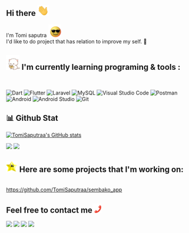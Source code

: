 ## Hi there <img src="https://raw.githubusercontent.com/TomiSaputraa/TomiSaputraa/main/Hi.gif" style="max-width: 100%; height: 30px; display: inline-block;" data-target="animated-image.originalImage">

I'm Tomi saputra <img src="https://raw.githubusercontent.com/TomiSaputraa/TomiSaputraa/main/glasses-shades-on.gif" style="max-width: 100%; height: 35px; display: inline-block;" data-target="animated-image.originalImage">
<br>
I'd like to do project that has relation to improve my self. :ghost:
## <img src="https://raw.githubusercontent.com/TomiSaputraa/TomiSaputraa/main/peach-cat-mochi-peach-cat.gif" style="max-width: 100%; height: 40px; display: inline-block;" data-target="animated-image.originalImage"> I'm currently learning programing & tools : 
<br>

![Dart](https://img.shields.io/badge/dart-%230175C2.svg?style=for-the-badge&logo=dart&logoColor=white)
![Flutter](https://img.shields.io/badge/Flutter-%2302569B.svg?style=for-the-badge&logo=Flutter&logoColor=white)
![Laravel](https://img.shields.io/badge/laravel-%23FF2D20.svg?style=for-the-badge&logo=laravel&logoColor=white)
![MySQL](https://img.shields.io/badge/mysql-%2300f.svg?style=for-the-badge&logo=mysql&logoColor=white)
![Visual Studio Code](https://img.shields.io/badge/Visual%20Studio%20Code-0078d7.svg?style=for-the-badge&logo=visual-studio-code&logoColor=white)
![Postman](https://img.shields.io/badge/Postman-FF6C37?style=for-the-badge&logo=postman&logoColor=white)
![Android](https://img.shields.io/badge/Android-3DDC84?style=for-the-badge&logo=android&logoColor=white)
![Android Studio](https://img.shields.io/badge/Android%20Studio-3DDC84.svg?style=for-the-badge&logo=android-studio&logoColor=white)
![Git](https://img.shields.io/badge/Git-F05032?style=for-the-badge&logo=git&logoColor=white)

## 📊 Github Stat
[![TomiSaputraa's GitHub stats](https://github-readme-stats.vercel.app/api?username=TomiSaputraa&show_icons=true&theme=dracula)](https://github-readme-stats.vercel.app/api?username=TomiSaputraa&show_icons=true&theme=radical)
<br> 

<img src="https://github-readme-stats.vercel.app/api/top-langs/?username=TomiSaputraa&layout=compact&theme=dracula">
<img src="https://github-profile-trophy.vercel.app/?username=TomiSaputraa&theme=dracula">
<br/>

## <img src="https://raw.githubusercontent.com/TomiSaputraa/TomiSaputraa/main/star-spinning.gif" style="max-width: 100%; height: 30px; display: inline-block;" data-target="animated-image.originalImage"> Here are some projects that I'm working on:
<br>https://github.com/TomiSaputraa/sembako_app

## Feel free to contact me<img src="https://raw.githubusercontent.com/TomiSaputraa/TomiSaputraa/main/phone-texting.gif" style="max-width: 100%; height: 25px; display: inline-block;" data-target="animated-image.originalImage">

[<img src="https://img.shields.io/badge/Telegram-2CA5E0?style=for-the-badge&logo=telegram&logoColor=white">](https://t.me/ElMorittoo)
[<img src="https://img.shields.io/badge/linkedin-%230077B5.svg?style=for-the-badge&logo=linkedin&logoColor=white">](https://www.linkedin.com/in/tomi-saputra-3459b2214/)
[<img src="https://img.shields.io/badge/Gmail-D14836?style=for-the-badge&logo=gmail&logoColor=white">](mailto:tommycodingjj@gmail.com)
[<img src="https://img.shields.io/badge/google-4285F4?style=for-the-badge&logo=google&logoColor=white">](http://elmorito.my.id)

